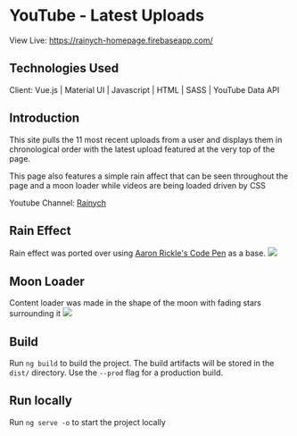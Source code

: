 # YouTube - Latest Uploads

View Live: https://rainych-homepage.firebaseapp.com/

## Technologies Used
Client:
Vue.js | Material UI | Javascript | HTML | SASS | YouTube Data API

## Introduction

This site pulls the 11 most recent uploads from a user and displays them in chronological order with the latest upload featured at the very top of the page.

This page also features a simple rain affect that can be seen throughout the page and a moon loader while videos are being loaded driven by CSS

Youtube Channel: [Rainych](https://www.youtube.com/channel/UCrrfJ_8kX6YyXE7F3pDJzEw)

## Rain Effect
Rain effect was ported over using [Aaron Rickle's Code Pen](https://codepen.io/arickle) as a base.
![](https://i.imgur.com/hGy6y24.gif)

## Moon Loader
Content loader was made in the shape of the moon with fading stars surrounding it
![](https://i.imgur.com/Gzep18q.gif)

## Build

Run `ng build` to build the project. The build artifacts will be stored in the `dist/` directory. Use the `--prod` flag for a production build.

## Run locally

Run `ng serve -o` to start the project locally
